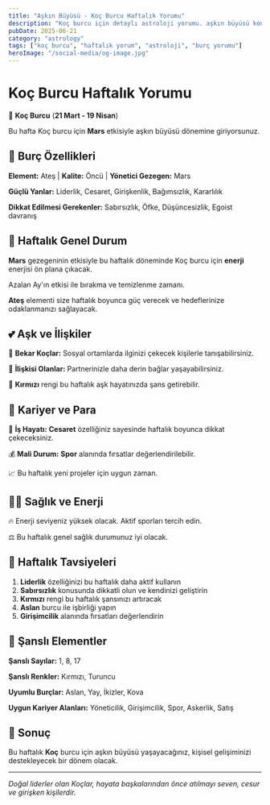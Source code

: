 ```yaml
---
title: "Aşkın Büyüsü - Koç Burcu Haftalık Yorumu"
description: "Koç burcu için detaylı astroloji yorumu. aşkın büyüsü konusunda rehberlik."
pubDate: 2025-06-21
category: "astrology"
tags: ["koç burcu", "haftalık yorum", "astroloji", "burç yorumu"]
heroImage: "/social-media/og-image.jpg"
---
```


# Koç Burcu Haftalık Yorumu

🐏 **Koç Burcu** (**21 Mart - 19 Nisan**)

Bu hafta Koç burcu için **Mars** etkisiyle aşkın büyüsü dönemine giriyorsunuz.

## 🌟 Burç Özellikleri

**Element:** Ateş | **Kalite:** Öncü | **Yönetici Gezegen:** Mars

**Güçlü Yanlar:** Liderlik, Cesaret, Girişkenlik, Bağımsızlık, Kararlılık

**Dikkat Edilmesi Gerekenler:** Sabırsızlık, Öfke, Düşüncesizlik, Egoist davranış

## 💫 Haftalık Genel Durum

**Mars** gezegeninin etkisiyle bu haftalık döneminde Koç burcu için **enerji** enerjisi ön plana çıkacak.

Azalan Ay'ın etkisi ile bırakma ve temizlenme zamanı.

**Ateş** elementi size haftalık boyunca güç verecek ve hedeflerinize odaklanmanızı sağlayacak.

## 💕 Aşk ve İlişkiler

💖 **Bekar Koçlar:** Sosyal ortamlarda ilginizi çekecek kişilerle tanışabilirsiniz.

💑 **İlişkisi Olanlar:** Partnerinizle daha derin bağlar yaşayabilirsiniz.

🌹 **Kırmızı** rengi bu haftalık aşk hayatınızda şans getirebilir.

## 💼 Kariyer ve Para

🚀 **İş Hayatı:** **Cesaret** özelliğiniz sayesinde haftalık boyunca dikkat çekeceksiniz.

💰 **Mali Durum:** **Spor** alanında fırsatlar değerlendirilebilir.

📈 Bu haftalık yeni projeler için uygun zaman.

## 🏃‍♀️ Sağlık ve Enerji

🔥 Enerji seviyeniz yüksek olacak. Aktif sporları tercih edin.

⚖️ Bu haftalık genel sağlık durumunuz iyi olacak.

## 🎯 Haftalık Tavsiyeleri

1. **Liderlik** özelliğinizi bu haftalık daha aktif kullanın
2. **Sabırsızlık** konusunda dikkatli olun ve kendinizi geliştirin
3. **Kırmızı** rengi bu haftalık şansınızı artıracak
4. **Aslan** burcu ile işbirliği yapın
5. **Girişimcilik** alanında fırsatları değerlendirin

## 🔮 Şanslı Elementler

**Şanslı Sayılar:** 1, 8, 17

**Şanslı Renkler:** Kırmızı, Turuncu

**Uyumlu Burçlar:** Aslan, Yay, İkizler, Kova

**Uygun Kariyer Alanları:** Yöneticilik, Girişimcilik, Spor, Askerlik, Satış

## 💫 Sonuç

Bu haftalık **Koç** burcu için aşkın büyüsü yaşayacağınız, kişisel gelişiminizi destekleyecek bir dönem olacak.

---

*Doğal liderler olan Koçlar, hayata başkalarından önce atılmayı seven, cesur ve girişken kişilerdir.*
